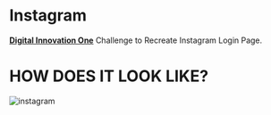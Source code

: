 # Instagram

**[Digital Innovation One](https://www.dio.me/)** Challenge to Recreate Instagram Login Page.

# HOW DOES IT LOOK LIKE?

![instagram](https://user-images.githubusercontent.com/68133032/208755010-d83e5f24-a659-4c6a-8ebf-74b5e8605227.png)
